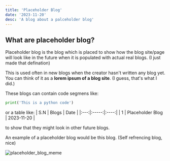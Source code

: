 ```yaml
---
title: 'Placeholder Blog'
date: '2023-11-20'
desc: 'A blog about a palceholder blog'
---
```


## What are placeholder blog?

Placeholder blog is the blog which is placed to show how the blog site/page will look like in the future when it is populated with actual real blogs. (I just made that defination)

This is used often in new blogs when the creator hasn't written any blog yet. You can think of it as a **lorem ipsum of a blog site**. (I guess, that's what I did.)

These blogs can contain code segmens like:

```python
print('This is a python code')
```

or a table like:
| S.N | Blogs | Date |
|:---:|:-----:|:----:|
| 1 | Placeholder Blog | 2023-11-20 |

to show that they might look in other future blogs.

An example of a placeholder blog would be this blog. (Self refrencing blog, nice)

![placeholder_blog_meme](/images/placeholder_bot_meme.jpg)
